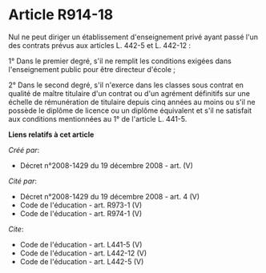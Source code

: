 # Article R914-18

Nul ne peut diriger un établissement d'enseignement privé ayant passé l'un des contrats prévus aux articles L. 442-5 et L.
442-12 : 

1° Dans le premier degré, s'il ne remplit les conditions exigées dans l'enseignement public pour être directeur d'école ; 

2° Dans le second degré, s'il n'exerce dans les classes sous contrat en qualité de maître titulaire d'un contrat ou d'un
agrément définitifs sur une échelle de rémunération de titulaire depuis cinq années au moins ou s'il ne possède le diplôme de
licence ou un diplôme équivalent et s'il ne satisfait aux conditions mentionnées au 1° de l'article L. 441-5.

**Liens relatifs à cet article**

_Créé par_:

  - Décret n°2008-1429 du 19 décembre 2008 - art. (V)

_Cité par_:

  - Décret n°2008-1429 du 19 décembre 2008 - art. 4 (V)
  - Code de l'éducation - art. R973-1 (V)
  - Code de l'éducation - art. R974-1 (V)

_Cite_:

  - Code de l'éducation - art. L441-5 (V)
  - Code de l'éducation - art. L442-12 (V)
  - Code de l'éducation - art. L442-5 (V)
